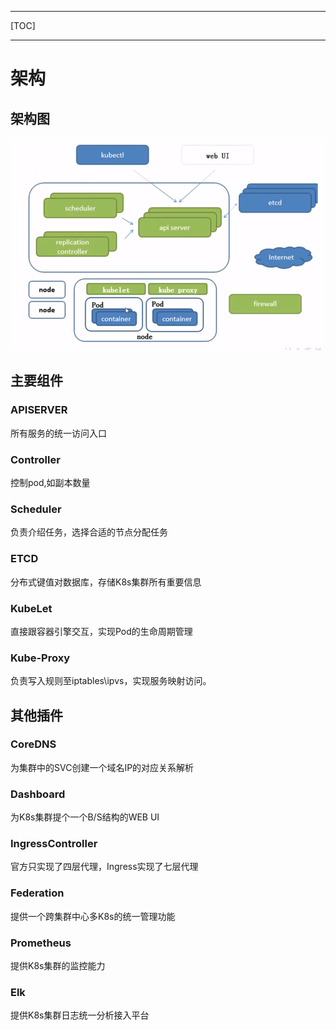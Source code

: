 ------

[TOC]

------

# 架构

## 架构图

![image-20201113164509384](assets/image-20201113164509384.png)

## 主要组件

### APISERVER

所有服务的统一访问入口

### Controller

控制pod,如副本数量

### Scheduler

负责介绍任务，选择合适的节点分配任务

### ETCD

分布式键值对数据库，存储K8s集群所有重要信息

### KubeLet

直接跟容器引擎交互，实现Pod的生命周期管理

### Kube-Proxy

负责写入规则至iptables\ipvs，实现服务映射访问。

## 其他插件

### CoreDNS

为集群中的SVC创建一个域名IP的对应关系解析

### Dashboard

为K8s集群提个一个B/S结构的WEB UI

### IngressController

官方只实现了四层代理，Ingress实现了七层代理

### Federation

提供一个跨集群中心多K8s的统一管理功能

### Prometheus

提供K8s集群的监控能力

### Elk

提供K8s集群日志统一分析接入平台



